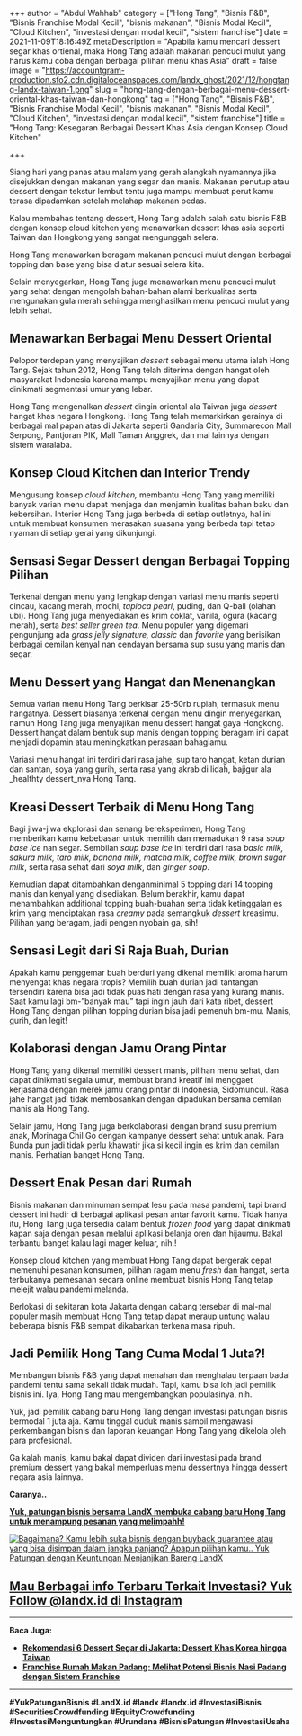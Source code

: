 +++
author = "Abdul Wahhab"
category = ["Hong Tang", "Bisnis F&B", "Bisnis Franchise Modal Kecil", "bisnis makanan", "Bisnis Modal Kecil", "Cloud Kitchen", "investasi dengan modal kecil", "sistem franchise"]
date = 2021-11-09T18:16:49Z
metaDescription = "Apabila kamu mencari dessert segar khas ortienal, maka Hong Tang adalah makanan pencuci mulut yang harus kamu coba dengan berbagai pilihan menu khas Asia"
draft = false
image = "https://accountgram-production.sfo2.cdn.digitaloceanspaces.com/landx_ghost/2021/12/hongtang-landx-taiwan-1.png"
slug = "hong-tang-dengan-berbagai-menu-dessert-oriental-khas-taiwan-dan-hongkong"
tag = ["Hong Tang", "Bisnis F&B", "Bisnis Franchise Modal Kecil", "bisnis makanan", "Bisnis Modal Kecil", "Cloud Kitchen", "investasi dengan modal kecil", "sistem franchise"]
title = "Hong Tang: Kesegaran Berbagai Dessert Khas Asia dengan Konsep Cloud Kitchen"

+++


Siang hari yang panas atau malam yang gerah alangkah nyamannya jika disejukkan dengan makanan yang segar dan manis. Makanan penutup atau dessert dengan tekstur lembut tentu juga mampu membuat perut kamu terasa dipadamkan setelah melahap makanan pedas.

Kalau membahas tentang dessert, Hong Tang adalah salah satu bisnis F&B dengan konsep cloud kitchen yang menawarkan dessert khas asia seperti Taiwan dan Hongkong yang sangat mengunggah selera.

Hong Tang menawarkan beragam makanan pencuci mulut dengan berbagai topping dan base yang bisa diatur sesuai selera kita.

Selain menyegarkan, Hong Tang juga menawarkan menu pencuci mulut yang sehat dengan mengolah bahan-bahan alami berkualitas serta mengunakan gula merah sehingga menghasilkan menu pencuci mulut yang lebih sehat.

## Menawarkan Berbagai Menu Dessert Oriental

Pelopor terdepan yang menyajikan _dessert_ sebagai menu utama ialah Hong Tang. Sejak tahun 2012, Hong Tang telah diterima dengan hangat oleh masyarakat Indonesia karena mampu menyajikan menu yang dapat dinikmati segmentasi umur yang lebar.

Hong Tang mengenalkan _dessert_ dingin oriental ala Taiwan juga _dessert_ hangat khas negara Hongkong. Hong Tang telah memarkirkan gerainya di berbagai mal papan atas di Jakarta seperti Gandaria City, Summarecon Mall Serpong, Pantjoran PIK, Mall Taman Anggrek, dan mal lainnya dengan sistem waralaba.

## Konsep Cloud Kitchen dan Interior Trendy

Mengusung konsep _cloud kitchen,_ membantu Hong Tang yang memiliki banyak varian menu dapat menjaga dan menjamin kualitas bahan baku dan kebersihan. Interior Hong Tang juga berbeda di setiap outletnya, hal ini untuk membuat konsumen merasakan suasana yang berbeda tapi tetap nyaman di setiap gerai yang dikunjungi.

## Sensasi Segar Dessert dengan Berbagai Topping Pilihan

Terkenal dengan menu yang lengkap dengan variasi menu manis seperti cincau, kacang merah, mochi, _tapioca pearl_, puding, dan Q-ball (olahan ubi). Hong Tang juga menyediakan es krim coklat, vanila, ogura (kacang merah), serta _best seller green tea_. Menu populer yang digemari pengunjung ada _grass jelly signature, classic_ dan _favorite_ yang berisikan berbagai cemilan kenyal nan cendayan bersama sup susu yang manis dan segar.

## Menu Dessert yang Hangat dan Menenangkan

Semua varian menu Hong Tang berkisar 25-50rb rupiah, termasuk menu hangatnya. Dessert biasanya terkenal dengan menu dingin menyegarkan, namun Hong Tang juga menyajikan menu dessert hangat gaya Hongkong. Dessert hangat dalam bentuk sup manis dengan topping beragam ini dapat menjadi dopamin atau meningkatkan perasaan bahagiamu.

Variasi menu hangat ini terdiri dari rasa jahe, sup taro hangat, ketan durian dan santan, soya yang gurih, serta rasa yang akrab di lidah, bajigur ala _healthty dessert_nya Hong Tang.

## Kreasi Dessert Terbaik di Menu Hong Tang

Bagi jiwa-jiwa ekplorasi dan senang bereksperimen, Hong Tang memberikan kamu kebebasan untuk memilih dan memadukan 9 rasa _soup base ice_ nan segar. Sembilan _soup base ice_ ini terdiri dari rasa _basic milk, sakura milk, taro milk, banana milk, matcha milk, coffee milk, brown sugar milk_, serta rasa sehat dari _soya milk_, dan _ginger soup_.

Kemudian dapat ditambahkan denganminimal 5 topping dari 14 topping manis  dan kenyal yang disediakan. Belum berakhir, kamu dapat menambahkan additional topping buah-buahan serta tidak ketinggalan es krim yang menciptakan rasa _creamy_ pada semangkuk _dessert_ kreasimu. Pilihan yang beragam, jadi pengen nyobain ga, sih!

## Sensasi Legit dari Si Raja Buah, Durian

Apakah kamu penggemar buah berduri yang dikenal memiliki aroma harum menyengat khas negara tropis? Memilih buah durian jadi tantangan tersendiri karena bisa jadi tidak puas hati dengan rasa yang kurang manis. Saat kamu lagi bm-”banyak mau” tapi ingin jauh dari kata ribet, dessert Hong Tang dengan pilihan topping durian bisa jadi pemenuh bm-mu. Manis, gurih, dan legit!

## Kolaborasi dengan Jamu Orang Pintar

Hong Tang yang dikenal memiliki dessert manis, pilihan menu sehat, dan dapat dinikmati segala umur, membuat brand kreatif ini menggaet kerjasama dengan merek jamu orang pintar di Indonesia, Sidomuncul. Rasa jahe hangat jadi tidak membosankan dengan dipadukan bersama cemilan manis ala Hong Tang.

Selain jamu, Hong Tang juga berkolaborasi dengan brand susu premium anak, Morinaga Chil Go dengan kampanye dessert sehat untuk anak. Para Bunda pun jadi tidak perlu khawatir jika si kecil ingin es krim dan cemilan manis. Perhatian banget Hong Tang.

## Dessert Enak Pesan dari Rumah

Bisnis makanan dan minuman sempat lesu pada masa pandemi, tapi brand dessert ini hadir di berbagai aplikasi pesan antar favorit kamu. Tidak hanya itu, Hong Tang juga tersedia dalam bentuk _frozen food_ yang dapat dinikmati kapan saja dengan pesan melalui aplikasi belanja oren dan hijaumu. Bakal terbantu banget kalau lagi mager keluar, nih.!

Konsep cloud kitchen yang membuat Hong Tang dapat bergerak cepat memenuhi pesanan konsumen, pilihan ragam menu _fresh_ dan hangat, serta terbukanya pemesanan secara online membuat bisnis Hong Tang tetap melejit walau pandemi melanda.

Berlokasi di sekitaran kota Jakarta dengan cabang tersebar di mal-mal populer masih membuat Hong Tang tetap dapat meraup untung walau beberapa bisnis F&B sempat dikabarkan terkena masa ripuh.

## Jadi Pemilik Hong Tang Cuma Modal 1 Juta?!

Membangun bisnis F&B yang dapat menahan dan menghalau terpaan badai pandemi tentu sama sekali tidak mudah. Tapi, kamu bisa loh jadi pemilik bisnis ini. Iya, Hong Tang mau mengembangkan populasinya, nih.

Yuk, jadi pemilik cabang baru Hong Tang dengan investasi patungan bisnis bermodal 1 juta aja. Kamu tinggal duduk manis sambil mengawasi perkembangan bisnis dan laporan keuangan Hong Tang yang dikelola oleh para profesional.

Ga kalah manis, kamu bakal dapat dividen dari investasi pada brand premium dessert yang bakal memperluas menu dessertnya hingga dessert negara asia lainnya.

**Caranya..**

**[Yuk, patungan bisnis bersama LandX membuka cabang baru Hong Tang untuk menampung pesanan yang melimpahh!](https://landx.id/project/)**

[![Bagaimana? Kamu lebih suka bisnis dengan buyback guarantee atau yang bisa disimpan dalam jangka panjang? Apapun pilihan kamu.. Yuk Patungan  dengan Keuntungan Menjanjikan Bareng LandX](https://accountgram-production.sfo2.cdn.digitaloceanspaces.com/landx_ghost/2021/10/Equity-Crowdfunding-di-Indonesia-1--3.png)](https://landx.id/project/#/ximi)

## [**Mau Berbagai info Terbaru Terkait Investasi? Yuk Follow @landx.id di Instagram**](https://www.instagram.com/landx.id/?utm_medium=copy_link)

---

**Baca Juga:**

* **[Rekomendasi 6  Dessert Segar di Jakarta: Dessert Khas Korea hingga Taiwan](https://landx.id/blog/rekomendasi-6-dessert-segar-khas-korea-di-jakarta-kamu-sudah-cobain/)**
* [**Franchise Rumah Makan Padang: Melihat Potensi Bisnis Nasi Padang dengan Sistem Franchise**](https://landx.id/blog/membangun-bisnis-rumah-makan-padang-dengan-sistem-franchise/)

---

**#YukPatunganBisnis    #LandX.id    #landx         #landx.id    #InvestasiBisnis  #SecuritiesCrowdfunding   #EquityCrowdfunding    #InvestasiMenguntungkan     #Urundana    #BisnisPatungan    #InvestasiUsaha**

